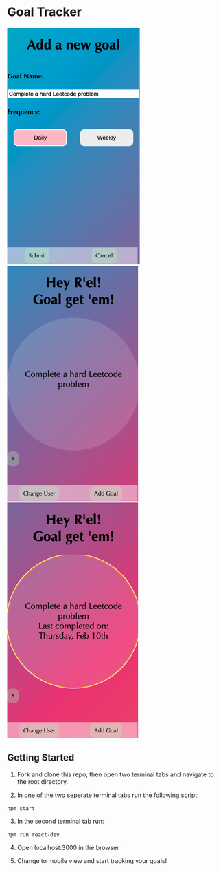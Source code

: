 
# Goal Tracker
![add a new goal](/assets/addGoal.png)
![new goal](/assets/incompleteGoal.png)
![completed goal](/assets/completeGoal.png)


## Getting Started

1. Fork and clone this repo, then open two terminal tabs and navigate to the root directory.

2. In one of the two seperate terminal tabs run the following script:
  ```
  npm start
  ```

3. In the second terminal tab run:
  ```
  npm run react-dev
  ```

4. Open localhost:3000 in the browser

5. Change to mobile view and start tracking your goals!



